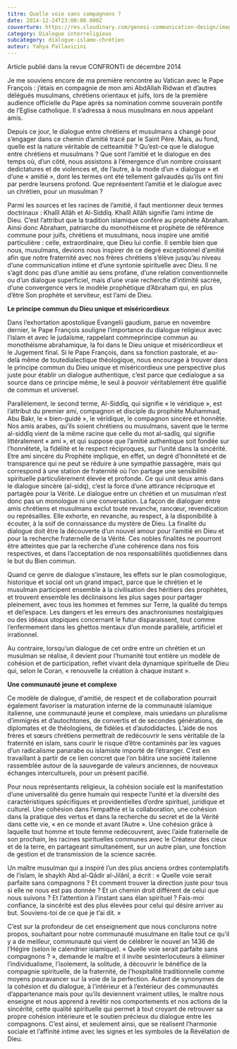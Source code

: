 ```yaml
---
titre: Quelle voie sans compagnons ?
date: 2014-12-24T23:00:00.000Z
couverture: https://res.cloudinary.com/genesi-communication-design/image/upload/v1604586812/ihei/couvertures/dialogue-interreligieux-2_sbkqyd.jpg
category: Dialogue interreligieux
subcategory: dialogue-islamo-chrétien
auteur: Yahya Pallavicini
---
```

Article publié dans la revue CONFRONTI de décembre 2014

Je me souviens encore de ma première rencontre au Vatican avec le Pape François&nbsp;: j’étais en compagnie de mon ami AbdAllah Ridwan et d’autres délégués musulmans, chrétiens orientaux et juifs, lors de la première audience officielle du Pape après sa nomination comme souverain pontife de l’Eglise catholique. Il s’adressa à nous musulmans en nous appelant amis.

Depuis ce jour, le dialogue entre chrétiens et musulmans a changé pour s’engager dans ce chemin d’amitié tracé par le Saint Père. Mais, au fond, quelle est la nature véritable de cetteamitié&nbsp;? Qu’est-ce que le dialogue entre chrétiens et musulmans&nbsp;? Que sont l’amitié et le dialogue en des temps où, d’un côté, nous assistons à l’émergence d’un nombre croissant dedictatures et de violences et, de l’autre, à la mode d’un «&nbsp;dialogue&nbsp;» et d’une «&nbsp;amitié&nbsp;», dont les termes ont été tellement galvaudés qu’ils ont fini par perdre leursens profond. Que représentent l’amitié et le dialogue avec un chrétien, pour un musulman&nbsp;? 

Parmi les sources et les racines de l’amitié, il faut mentionner deux termes doctrinaux&nbsp;: Khalîl Allâh et Al-Siddîq. Khalîl Allâh signifie l’ami intime de Dieu. C’est l’attribut que la tradition islamique confère au prophète Abraham. Ainsi donc Abraham, patriarche du monothéisme et prophète de référence commune pour juifs, chrétiens et musulmans, nous inspire une amitié particulière&nbsp;: celle, extraordinaire, que Dieu lui confie. Il semble bien que nous, musulmans, devions nous inspirer de ce degré exceptionnel d’amitié afin que notre fraternité avec nos frères chrétiens s’élève jusqu’au niveau d’une communication intime et d’une syntonie spirituelle avec Dieu. Il ne s’agit donc pas d’une amitié au sens profane, d’une relation conventionnelle ou d’un dialogue superficiel, mais d’une vraie recherche d’intimité sacrée, d’une convergence vers le modèle prophétique d’Abraham qui, en plus d’être Son prophète et serviteur, est l’ami de Dieu.

**Le principe commun du Dieu unique et miséricordieux**

Dans l’exhortation apostolique Evangelii gaudium, parue en novembre dernier, le Pape François souligne l’importance du dialogue religieux avec l’islam et avec le judaïsme, rappelant commeprincipe commun au monothéisme abrahamique, la foi dans le Dieu unique et miséricordieux et le Jugement final. Si le Pape François, dans sa fonction pastorale, et au-delà même de toutedialectique théologique, nous encourage à trouver dans le principe commun du Dieu unique et miséricordieux une perspective plus juste pour établir un dialogue authentique, c’est parce que cedialogue a sa source dans ce principe même, le seul à pouvoir véritablement être qualifié de commun et universel.

Parallèlement, le second terme, Al-Siddîq, qui signifie «&nbsp;le véridique&nbsp;», est l’attribut du premier ami, compagnon et disciple du prophète Muhammad, Abu Bakr, le «&nbsp;bien-guidé&nbsp;», le véridique, le compagnon sincère et honnête. Nos amis arabes, qu’ils soient chrétiens ou musulmans, savent que le terme al-siddîq vient de la même racine que celle du mot al-sadîq, qui signifie littéralement «&nbsp;ami&nbsp;», et qui suppose que l’amitié authentique soit fondée sur l’honnêteté, la fidélité et le respect réciproques, sur l’unité dans la sincérité. Etre ami sincère du Prophète implique, en effet, un degré d’honnêteté et de transparence qui ne peut se réduire à une sympathie passagère, mais qui correspond à une station de fraternité où l’on partage une sensibilité spirituelle particulièrement élevée et profonde. Ce qui unit deux amis dans le dialogue sincère (al-sidq), c’est la force d’une attirance réciproque et partagée pour la Vérité. Le dialogue entre un chrétien et un musulman n’est donc pas un monologue ni une conversation. La façon de dialoguer entre amis chrétiens et musulmans exclut toute revanche, ranc&oelig;ur, revendication ou représailles. Elle exhorte, en revanche, au respect, à la disponibilité à écouter, à la soif de connaissance du mystère de Dieu. La finalité du dialogue doit être la découverte d’un nouvel amour pour l’amitié en Dieu et pour la recherche fraternelle de la Vérité. Ces nobles finalités ne pourront être atteintes que par la recherche d’une cohérence dans nos fois respectives, et dans l’acceptation de nos responsabilités quotidiennes dans le but du Bien commun.

Quand ce genre de dialogue s’instaure, les effets sur le plan cosmologique, historique et social ont un grand impact, parce que le chrétien et le musulman participent ensemble à la civilisation des héritiers des prophètes, et trouvent ensemble les déclinaisons les plus sages pour partager pleinement, avec tous les hommes et femmes sur Terre, la qualité du temps et del’espace. Les dangers et les erreurs des anachronismes nostalgiques ou des idéaux utopiques concernant le futur disparaissent, tout comme l’enfermement dans les ghettos mentaux d’un monde parallèle, artificiel et irrationnel.

Au contraire, lorsqu’un dialogue de cet ordre entre un chrétien et un musulman se réalise, il devient pour l’humanité tout entière un modèle de cohésion et de participation, reflet vivant dela dynamique spirituelle de Dieu qui, selon le Coran, «&nbsp;renouvelle la création à chaque instant&nbsp;».

**Une communauté jeune et complexe**

Ce modèle de dialogue, d'amitié, de respect et de collaboration pourrait également favoriser la maturation interne de la communauté islamique italienne, une communauté jeune et complexe, mais uniedans un pluralisme d’immigrés et d’autochtones, de convertis et de secondes générations, de diplomates et de théologiens, de fidèles et d’autodidactes. L’aide de nos frères et s&oelig;urs chrétiens permettrait de redécouvrir le sens véritable de la fraternité en islam, sans courir le risque d’être contaminés par les vagues d’un radicalisme panarabe ou islamiste importé de l’étranger. C’est en travaillant à partir de ce lien concret que l’on bâtira une société italienne rassemblée autour de la sauvegarde de valeurs anciennes, de nouveaux échanges interculturels, pour un présent pacifié.

Pour nous représentants religieux, la cohésion sociale est la manifestation d’une universalité du genre humain qui respecte l’unité et la diversité des caractéristiques spécifiques et providentielles d’ordre spirituel, juridique et culturel. Une cohésion dans l’empathie et la collaboration, une cohésion dans la pratique des vertus et dans la recherche du secret et de la Vérité dans cette vie, «&nbsp;en ce monde et avant l’Autre&nbsp;». Une cohésion grâce à laquelle tout homme et toute femme redécouvrent, avec l’aide fraternelle de son prochain, les racines spirituelles communes avec le Créateur des cieux et de la terre, en partageant simultanément, sur un autre plan, une fonction de gestion et de transmission de la science sacrée.

Un maître musulman qui a inspiré l’un des plus anciens ordres contemplatifs de l’islam, le shaykh Abd al-Qâdir al-Jilânî, a écrit&nbsp;: «&nbsp;Quelle voie serait parfaite sans compagnons&nbsp;? Et comment trouver la direction juste pour tous si elle ne nous est pas donnée&nbsp;? Et un chemin droit différent de celui que nous suivons&nbsp;? Et l’attention à l’instant sans élan spirituel&nbsp;? Fais-moi confiance, la sincérité est des plus élevées pour celui qui désire arriver au but. Souviens-toi de ce que je t’ai dit.&nbsp;» 

C’est sur la profondeur de cet enseignement que nous conclurons notre propos, souhaitant pour notre communauté musulmane en Italie tout ce qu’il y a de meilleur, communauté qui vient de célébrer le nouvel an 1436 de l’Hégire (selon le calendrier islamique). «&nbsp;Quelle voie serait parfaite sans compagnons&nbsp;?&nbsp;», demande le maître et il invite sesinterlocuteurs à éliminer l’individualisme, l’isolement, la solitude, à découvrir le bénéfice de la compagnie spirituelle, de la fraternité, de l’hospitalité traditionnelle comme moyens pouravancer sur la voie de la perfection. Autant de synonymes de la cohésion et du dialogue, à l’intérieur et à l’extérieur des communautés d’appartenance mais pour qu’ils deviennent vraiment utiles, le maître nous enseigne et nous apprend à revêtir nos comportements et nos actions de la sincérité, cette qualité spirituelle qui permet à tout croyant de retrouver sa propre cohésion intérieure et le soutien précieux du dialogue entre les compagnons. C’est ainsi, et seulement ainsi, que se réalisent l’harmonie sociale et l’affinité intime avec les signes et les symboles de la Révélation de Dieu.
